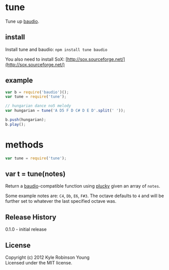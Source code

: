 # tune
Tune up [baudio](https://github.com/substack/baudio).

## install
Install tune and baudio: `npm install tune baudio`

You also need to install SoX:
[http://sox.sourceforge.net/](http://sox.sourceforge.net/)

## example

```js
var b = require('baudio')();
var tune = require('tune');

// hungarian dance no5 melody
var hungarian = tune('A D5 F D C# D E D'.split(' '));

b.push(hungarian);
b.play();
```

# methods

``` js
var tune = require('tune');
```

## var t = tune(notes)
Return a [baudio](http://github.com/substack/baudio)-compatible
function using [plucky](http://github.com/substack/plucky) given an array of
`notes`.

Some example notes are: `C4`, `Db`, `E6`, `F#3`. The octave defaults to `4` and
will be further set to whatever the last specified octave was.

## Release History
0.1.0 - initial release

## License
Copyright (c) 2012 Kyle Robinson Young  
Licensed under the MIT license.
